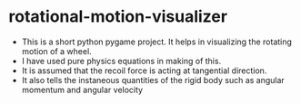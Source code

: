 # rotational-motion-visualizer
- This is a short python pygame project. It helps in visualizing the rotating motion of a wheel.  
- I have used pure physics equations in making of this. 
- It is assumed that the recoil force is acting at tangential direction. 
- It also tells the instaneous quantities of the rigid body such as angular momentum and angular velocity 


